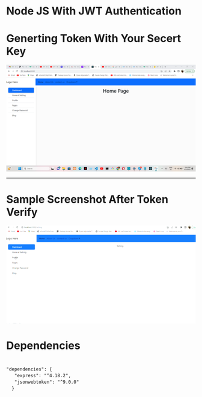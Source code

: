 # Node JS With JWT Authentication

# Generting Token With Your Secert Key
![image](https://github.com/pradeep4uhere/react-router-with-pages-sample/blob/master/Screenshot%202023-06-05%20184126.png)

-------------------------------------------------------------------------------
# Sample Screenshot After Token Verify
![image](https://github.com/pradeep4uhere/react-router-with-pages-sample/blob/master/ezgif.com-video-to-gif.gif)

# Dependencies
<code>
"dependencies": {
   "express": "^4.18.2",
   "jsonwebtoken": "^9.0.0"
  }
  </code>
